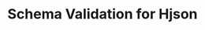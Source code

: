 ---
title: Schema Validation for Hjson
short_name: Hjson
long_name: Hjson, a user interface for JSON
project_url: http://hjson.org/
logo: hjson.svg
highlighting_language: hjson
description_blurb: adds new language features and relaxes syntax restrictions aiming to make information entry easier and less error prone. Hjson only intends to be an intermediary between humans and JSON, as such the clear schema language is JSON Schema.
---